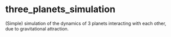 # three_planets_simulation
(Simple) simulation of the dynamics of 3 planets interacting with each other, due to gravitational attraction.
